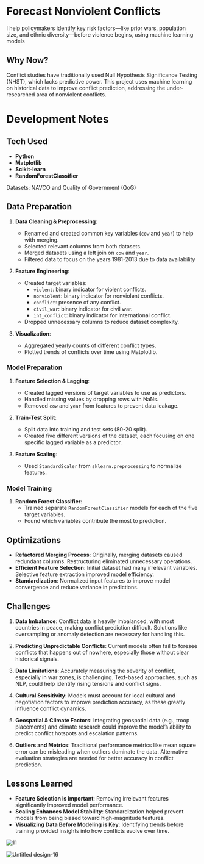 # Forecast Nonviolent Conflicts

I help policymakers identify key risk factors—like prior wars, population size, and ethnic diversity—before violence begins, using machine learning models

## Why Now?

Conflict studies have traditionally used Null Hypothesis Significance Testing (NHST), which lacks predictive power. This project uses machine learning on historical data to improve conflict prediction, addressing the under-researched area of nonviolent conflicts.

# Development Notes

## Tech Used
- **Python**
- **Matplotlib**
- **Scikit-learn**
- **RandomForestClassifier**

Datasets: NAVCO and Quality of Government (QoG)

## Data Preparation

1. **Data Cleaning & Preprocessing**:
   - Renamed and created common key variables (`cow` and `year`) to help with merging.
   - Selected relevant columns from both datasets.
   - Merged datasets using a left join on `cow` and `year`.
   - Filtered data to focus on the years 1981-2013 due to data availability

2. **Feature Engineering**:
   - Created target variables:
     - `violent`: binary indicator for violent conflicts.
     - `nonviolent`: binary indicator for nonviolent conflicts.
     - `conflict`: presence of any conflict.
     - `civil_war`: binary indicator for civil war.
     - `int_conflict`: binary indicator for international conflict.
   - Dropped unnecessary columns to reduce dataset complexity.

3. **Visualization**:
   - Aggregated yearly counts of different conflict types.
   - Plotted trends of conflicts over time using Matplotlib.

### Model Preparation
1. **Feature Selection & Lagging**:
   - Created lagged versions of target variables to use as predictors.
   - Handled missing values by dropping rows with NaNs.
   - Removed `cow` and `year` from features to prevent data leakage.

2. **Train-Test Split**:
   - Split data into training and test sets (80-20 split).
   - Created five different versions of the dataset, each focusing on one specific lagged variable as a predictor.

3. **Feature Scaling**:
   - Used `StandardScaler` from `sklearn.preprocessing` to normalize features.

### Model Training
1. **Random Forest Classifier**:
   - Trained separate `RandomForestClassifier` models for each of the five target variables.
   - Found which variables contribute the most to prediction.

## Optimizations
- **Refactored Merging Process**: Originally, merging datasets caused redundant columns. Restructuring eliminated unnecessary operations.
- **Efficient Feature Selection**: Initial dataset had many irrelevant variables. Selective feature extraction improved model efficiency.
- **Standardization**: Normalized input features to improve model convergence and reduce variance in predictions.

## Challenges

1. **Data Imbalance**: Conflict data is heavily imbalanced, with most countries in peace, making conflict prediction difficult. Solutions like oversampling or anomaly detection are necessary for handling this.

2. **Predicting Unpredictable Conflicts**: Current models often fail to foresee conflicts that happens out of nowhere, especially those without clear historical signals.

3. **Data Limitations**: Accurately measuring the severity of conflict, especially in war zones, is challenging. Text-based approaches, such as NLP, could help identify rising tensions and conflict signs.

4. **Cultural Sensitivity**: Models must account for local cultural and negotiation factors to improve prediction accuracy, as these greatly influence conflict dynamics.

5. **Geospatial & Climate Factors**: Integrating geospatial data (e.g., troop placements) and climate research could improve the model’s ability to predict conflict hotspots and escalation patterns.

6. **Outliers and Metrics**: Traditional performance metrics like mean square error can be misleading when outliers dominate the data. Alternative evaluation strategies are needed for better accuracy in conflict prediction.

## Lessons Learned
- **Feature Selection is important**: Removing irrelevant features significantly improved model performance.
- **Scaling Enhances Model Stability**: Standardization helped prevent models from being biased toward high-magnitude features.
- **Visualizing Data Before Modeling is Key**: Identifying trends before training provided insights into how conflicts evolve over time.



![11](https://github.com/user-attachments/assets/4144461f-5cbd-45b1-9543-c01797e88074)

![Untitled design-16](https://github.com/user-attachments/assets/e31ed82e-b84f-4ada-9bcc-a225b2d616d9)
